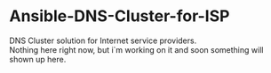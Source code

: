 # Ansible-DNS-Cluster-for-ISP
DNS Cluster solution for Internet service providers. <br>
Nothing here right now, but i`m working on it and soon something will shown up here.
